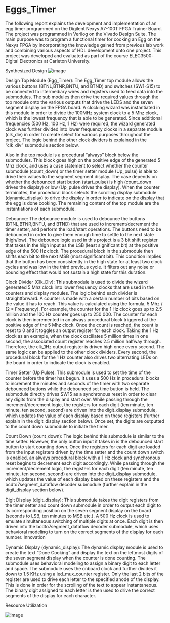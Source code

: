 # Eggs_Timer
The following report explains the development and implementation of an egg timer programmed on the
Digilent Nexys A7-100T FPGA Trainer Board. The project was programmed in Verilog on the Vivado
Design Suite. The main purpose was to program a functional timer for cooking an Egg on the Nexys
FPGA by incorporating the knowledge gained from previous lab work and combining various aspects of
HDL development onto one project. This project was developed and evaluated as part of the course 
ELEC3500: Digital Electronics at Carleton University.

Synthesized Design
![image](https://github.com/tahirtwsf/Eggs_Timer/assets/57810533/3bda8dc0-df58-4220-a42c-5303c0763f39)

Design
Top Module (Egg_Timer):
The Egg_Timer top module allows the various buttons (BTNL,BTNR,BNTU, and BTND) and switches
(SW1-S15) to be connected to intermediary wires and registers used to feed data into the submodules. The
sub modules then drive the required values through the top module onto the various outputs that drive the
LEDS and the seven segment display on the FPGA board.
A clocking wizard was instantiated in this module in order to divide the 100MHz system clock to
a 5 Mhz clock, which is the lowest frequency that is able to be generated. Since additional frequencies
(500 Hz, 100 Hz, 1 Hz) were required, the wizard generated clock was further divided into lower
frequency clocks in a separate module (clk_div) in order to create select for various purposes throughout
the project. The logic behind the other clock dividers is explained in the “clk_div” submodule section
below.

Also in the top module is a procedural “always” block below the submodules. This block goes
high on the positive edge of the generated 5 Mhz clock, and uses a case statement to select whether the
counter submodule (count_down) or the timer setter module (Up_pulse) is able to drive their values to the
segment segment display. The case depends on whether the debounced start button (start_pulse) is high
(count_down drives the display) or low (Up_pulse drives the display). When the counter terminates, the
procedural block selects the scrolling display submodule (dynamic_display) to drive the display in order
to indicate on the display that the egg is done cooking.
The remaining content of the top module are the instantiations of each submodule.

Debounce:
The debounce module is used to debounce the buttons (BTNL,BTNR,BNTU, and BTND) that are used to
increment/decrement the timer setter, and perform the load/start operations. The buttons need to be
debounced in order to give them enough time to settle to the next state (high/low). The debounce logic
used in this project is a 3 bit shift register that takes in the high input as the LSB (least significant bit) at
the positive edge of the 500 Hz clock. The procedural block in the submodule then shifts each bit to the
next MSB (most significant bit). This condition implies that the button has been consistently in the high
state for at least two clock cycles and was low in the third previous cycle. It filters out any noise or
bouncing effect that would not sustain a high state for this duration.

Clock Divider (Clk_Div):
This submodule is used to divide the wizard generated 5 Mhz clock into lower frequency clocks
that are used in the counters and display modules. The logic behind each divider is straightforward. A
counter is made with a certain number of bits based on the value it has to reach. This value is calculated
using the formula, 5 Mhz / (2 * Frequency). For example, the counter for the 1 Hz clock goes up to 2.5
million and the 100 Hz counter goes up to 250 000. The counter for each clock is then incremented in an
always procedural block triggered at the positive edge of the 5 Mhz clock. Once the count is reached, the
count is reset to 0 and it toggles an output register for each clock. Taking the 1 Hz clock as an example,
when the clock oscillates 5 million times in one second, the associated count register reaches 2.5 million
halfway through. Therefore, the clk_1Hz output register is driven high once every second. The same logic
can be applied to the other clock dividers. Every second, the procedural block for the 1 Hz counter also
drives two alternating LEDs on the board in order to indicate the clock is enabled.

Timer Setter (Up Pulse):
This submodule is used to set the time of the counter before the timer has begun. It uses a 500 Hz
in procedural blocks to increment the minutes and seconds of the timer with two separate debounced
buttons while the debounced set time button is held. The submodule directly drives SW15 as a
synchronous reset in order to clear any digits from the display and start over. While passing through the
increment/decrement logic, the registers for each digit (ten minute, ten minute, ten second, second) are
driven into the digit_display submodule, which updates the value of each display based on these registers
(further explain in the digit_display section below). Once set, the digits are outputted to the count down
submodule to initiate the timer.

Count Down (count_down):
The logic behind this submodule is similar to the time setter. However, the only button input it
takes in is the debounced start button to start counting down. Once the registers for each digit are loaded
from the input registers driven by the time setter and the count down switch is enabled, an always
procedural block with a 1 Hz clock and synchronous reset begins to decrement each digit accordingly.
While passing through the increment/decrement logic, the registers for each digit (ten minute, ten minute,
ten second, second) are driven into the digit_display submodule, which updates the value of each display
based on these registers and the bcdto7segment_dataflow decoder submodule (further explain in the
digit_display section below).

Digit Display (digit_display):
This submodule takes the digit registers from the timer setter and count down submodule in order
to output each digit to its corresponding position on the seven segment display on the board (seconds to
LSB, ten minutes to MSB etc.). A 500 Hz clock is used to emulate simultaneous switching of multiple
digits at once. Each digit is then driven into the bcdto7segment_dataflow decoder submodule, which uses
behavioral modeling to turn on the correct segments of the display for each number.
Innovation

Dynamic Display (dynamic_display):
The dynamic display module is used to create the text “Done Cooking” and display the text on the
leftmost digits of the seven segment display when the counter is done counting. The submodule uses
behavioral modeling to assign a binary digit to each letter and space. The submodule uses the onboard
clock and further divides it down to 1.5 KHz using a led_mux_counter register. Only the last 2 bits of the
register are used to drive each letter to the specified anode of the display. This is done in order for the
scrolling of the text to appear instantaneous. The binary digit assigned to each letter is then used to drive
the correct segments of the display for each character.

Resource Utilization

![image](https://github.com/tahirtwsf/Eggs_Timer/assets/57810533/ea0858a5-58a5-4ba7-8df3-46cbe30c1f92)

